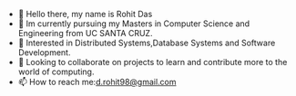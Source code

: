  - 👋 Hello there, my name is Rohit Das 
 - 🌱 Im currently pursuing my Masters in Computer Science and Engineering from UC SANTA CRUZ.
 - 👀 Interested in Distributed Systems,Database Systems and Software Development.
 - 🤔 Looking to collaborate on projects to learn and contribute more to the world of computing.
 - 📫 How to reach me:[d.rohit98@gmail.com](mailto:d.rohit98@gmail.com)

<!--
**das-17/das-17** is a ✨ _special_ ✨ repository because its `README.md` (this file) appears on your GitHub profile.

Here are some ideas to get you started:

- 🔭 I’m currently working on ...
- 🌱 I’m currently learning ...
- 👯 I’m looking to collaborate on ...
- 🤔 I’m looking for help with ...
- 💬 Ask me about ...
- 📫 How to reach me: ...
- 😄 Pronouns: ...
- ⚡ Fun fact: ...
-->
